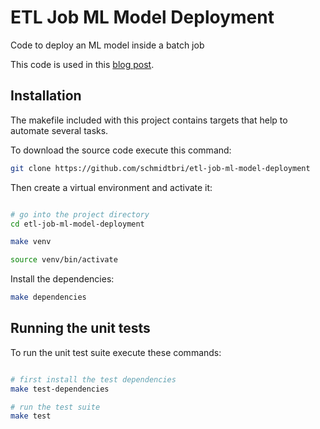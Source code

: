 # ETL Job ML Model Deployment
Code to deploy an ML model inside a batch job

This code is used in this [blog post](https://medium.com/@brianschmidt_78145/a-batch-job-ml-model-deployment-da41b8ea5a99).

## Installation 
The makefile included with this project contains targets that help to automate several tasks.

To download the source code execute this command:
```bash
git clone https://github.com/schmidtbri/etl-job-ml-model-deployment
```
Then create a virtual environment and activate it:
```bash

# go into the project directory
cd etl-job-ml-model-deployment

make venv

source venv/bin/activate
```

Install the dependencies:
```bash
make dependencies
```

## Running the unit tests
To run the unit test suite execute these commands:
```bash

# first install the test dependencies
make test-dependencies

# run the test suite
make test
```
